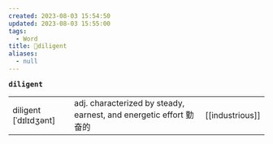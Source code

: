 ```yaml
---
created: 2023-08-03 15:54:50
updated: 2023-08-03 15:55:00
tags:
  - Word
title: 📖diligent
aliases:
  - null
---
```


<pre><strong>diligent</strong></pre>
|   |   |   |
|---|---|---|
|diligent [ˈdɪlɪdʒənt]|adj. characterized by steady, earnest, and energetic effort 勤奋的|[[industrious]]|